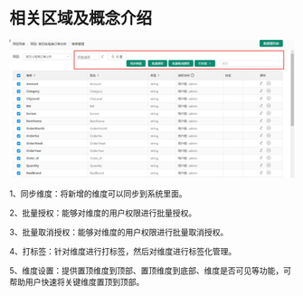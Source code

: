 # 相关区域及概念介绍

![](/assets/wdgl/1.png)

1、同步维度：将新增的维度可以同步到系统里面。

2、批量授权：能够对维度的用户权限进行批量授权。

3、批量取消授权：能够对维度的用户权限进行批量取消授权。

4、打标签：针对维度进行打标签，然后对维度进行标签化管理。

5、维度设置：提供置顶维度到顶部、置顶维度到底部、维度是否可见等功能，可帮助用户快速将关键维度置顶到顶部。

